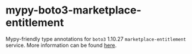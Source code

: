 # mypy-boto3-marketplace-entitlement

Mypy-friendly type annotations for `boto3` 1.10.27 `marketplace-entitlement` service.
More information can be found [here](https://github.com/vemel/mypy_boto3).
